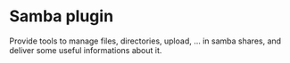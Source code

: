# Samba plugin

Provide tools to manage files, directories, upload, ... in samba shares, and deliver some useful informations about it.
